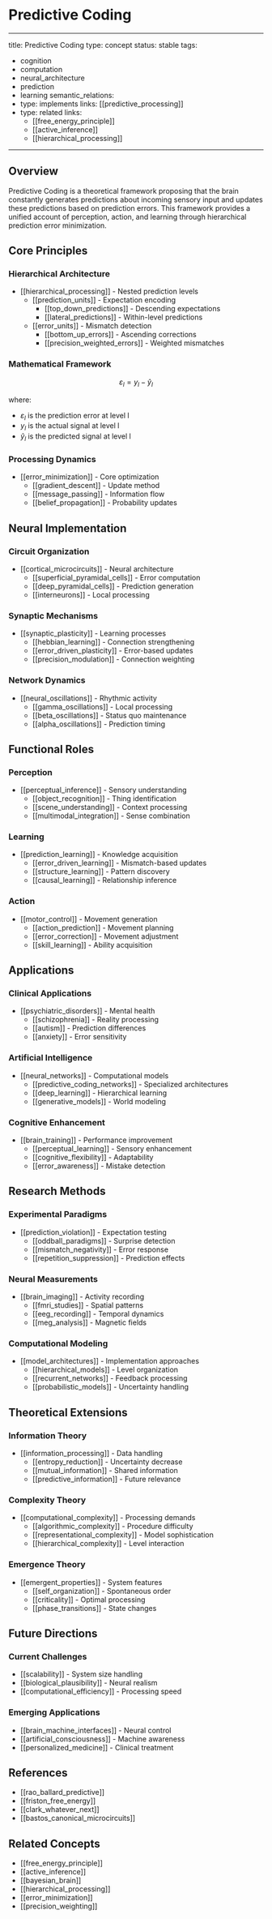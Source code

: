 # Predictive Coding

---
title: Predictive Coding
type: concept
status: stable
tags:
  - cognition
  - computation
  - neural_architecture
  - prediction
  - learning
semantic_relations:
  - type: implements
    links: [[predictive_processing]]
  - type: related
    links: 
      - [[free_energy_principle]]
      - [[active_inference]]
      - [[hierarchical_processing]]
---

## Overview

Predictive Coding is a theoretical framework proposing that the brain constantly generates predictions about incoming sensory input and updates these predictions based on prediction errors. This framework provides a unified account of perception, action, and learning through hierarchical prediction error minimization.

## Core Principles

### Hierarchical Architecture
- [[hierarchical_processing]] - Nested prediction levels
  - [[prediction_units]] - Expectation encoding
    - [[top_down_predictions]] - Descending expectations
    - [[lateral_predictions]] - Within-level predictions
  - [[error_units]] - Mismatch detection
    - [[bottom_up_errors]] - Ascending corrections
    - [[precision_weighted_errors]] - Weighted mismatches

### Mathematical Framework
```math
ε_l = y_l - \hat{y}_l
```
where:
- $ε_l$ is the prediction error at level l
- $y_l$ is the actual signal at level l
- $\hat{y}_l$ is the predicted signal at level l

### Processing Dynamics
- [[error_minimization]] - Core optimization
  - [[gradient_descent]] - Update method
  - [[message_passing]] - Information flow
  - [[belief_propagation]] - Probability updates

## Neural Implementation

### Circuit Organization
- [[cortical_microcircuits]] - Neural architecture
  - [[superficial_pyramidal_cells]] - Error computation
  - [[deep_pyramidal_cells]] - Prediction generation
  - [[interneurons]] - Local processing

### Synaptic Mechanisms
- [[synaptic_plasticity]] - Learning processes
  - [[hebbian_learning]] - Connection strengthening
  - [[error_driven_plasticity]] - Error-based updates
  - [[precision_modulation]] - Connection weighting

### Network Dynamics
- [[neural_oscillations]] - Rhythmic activity
  - [[gamma_oscillations]] - Local processing
  - [[beta_oscillations]] - Status quo maintenance
  - [[alpha_oscillations]] - Prediction timing

## Functional Roles

### Perception
- [[perceptual_inference]] - Sensory understanding
  - [[object_recognition]] - Thing identification
  - [[scene_understanding]] - Context processing
  - [[multimodal_integration]] - Sense combination

### Learning
- [[prediction_learning]] - Knowledge acquisition
  - [[error_driven_learning]] - Mismatch-based updates
  - [[structure_learning]] - Pattern discovery
  - [[causal_learning]] - Relationship inference

### Action
- [[motor_control]] - Movement generation
  - [[action_prediction]] - Movement planning
  - [[error_correction]] - Movement adjustment
  - [[skill_learning]] - Ability acquisition

## Applications

### Clinical Applications
- [[psychiatric_disorders]] - Mental health
  - [[schizophrenia]] - Reality processing
  - [[autism]] - Prediction differences
  - [[anxiety]] - Error sensitivity

### Artificial Intelligence
- [[neural_networks]] - Computational models
  - [[predictive_coding_networks]] - Specialized architectures
  - [[deep_learning]] - Hierarchical learning
  - [[generative_models]] - World modeling

### Cognitive Enhancement
- [[brain_training]] - Performance improvement
  - [[perceptual_learning]] - Sensory enhancement
  - [[cognitive_flexibility]] - Adaptability
  - [[error_awareness]] - Mistake detection

## Research Methods

### Experimental Paradigms
- [[prediction_violation]] - Expectation testing
  - [[oddball_paradigms]] - Surprise detection
  - [[mismatch_negativity]] - Error response
  - [[repetition_suppression]] - Prediction effects

### Neural Measurements
- [[brain_imaging]] - Activity recording
  - [[fmri_studies]] - Spatial patterns
  - [[eeg_recording]] - Temporal dynamics
  - [[meg_analysis]] - Magnetic fields

### Computational Modeling
- [[model_architectures]] - Implementation approaches
  - [[hierarchical_models]] - Level organization
  - [[recurrent_networks]] - Feedback processing
  - [[probabilistic_models]] - Uncertainty handling

## Theoretical Extensions

### Information Theory
- [[information_processing]] - Data handling
  - [[entropy_reduction]] - Uncertainty decrease
  - [[mutual_information]] - Shared information
  - [[predictive_information]] - Future relevance

### Complexity Theory
- [[computational_complexity]] - Processing demands
  - [[algorithmic_complexity]] - Procedure difficulty
  - [[representational_complexity]] - Model sophistication
  - [[hierarchical_complexity]] - Level interaction

### Emergence Theory
- [[emergent_properties]] - System features
  - [[self_organization]] - Spontaneous order
  - [[criticality]] - Optimal processing
  - [[phase_transitions]] - State changes

## Future Directions

### Current Challenges
- [[scalability]] - System size handling
- [[biological_plausibility]] - Neural realism
- [[computational_efficiency]] - Processing speed

### Emerging Applications
- [[brain_machine_interfaces]] - Neural control
- [[artificial_consciousness]] - Machine awareness
- [[personalized_medicine]] - Clinical treatment

## References
- [[rao_ballard_predictive]]
- [[friston_free_energy]]
- [[clark_whatever_next]]
- [[bastos_canonical_microcircuits]]

## Related Concepts
- [[free_energy_principle]]
- [[active_inference]]
- [[bayesian_brain]]
- [[hierarchical_processing]]
- [[error_minimization]]
- [[precision_weighting]] 